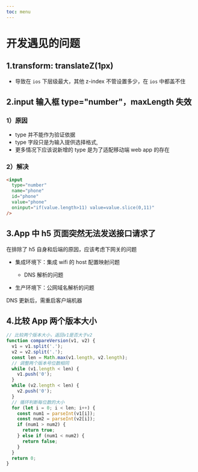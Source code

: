 ```yaml
---
toc: menu
---
```


# 开发遇见的问题

## 1.transform: translateZ(1px)

- 导致在 `ios` 下层级最大，其他 z-index 不管设置多少，在 `ios` 中都盖不住

## 2.input 输入框 type="number"，maxLength 失效

### 1）原因

- type 并不能作为验证依据
- type 字段只是为输入提供选择格式,
- 更多情况下应该说新增的 type 是为了适配移动端 web app 的存在

### 2）解决

```html
<input
  type="number"
  name="phone"
  id="phone"
  value="phone"
  oninput="if(value.length>11) value=value.slice(0,11)"
/>
```

## 3.App 中 h5 页面突然无法发送接口请求了

在排除了 h5 自身和后端的原因，应该考虑下网关的问题

- 集成环境下：集成 wifi 的 host 配置映射问题

  - DNS 解析的问题

- 生产环境下：公网域名解析的问题

DNS 更新后，需重启客户端机器

## 4.比较 App 两个版本大小

```js
// 比较两个版本大小，返回v1是否大于v2
function compareVersion(v1, v2) {
  v1 = v1.split('.');
  v2 = v2.split('.');
  const len = Math.max(v1.length, v2.length);
  // 调整两个版本号位数相同
  while (v1.length < len) {
    v1.push('0');
  }
  while (v2.length < len) {
    v2.push('0');
  }
  // 循环判断每位数的大小
  for (let i = 0; i < len; i++) {
    const num1 = parseInt(v1[i]);
    const num2 = parseInt(v2[i]);
    if (num1 > num2) {
      return true;
    } else if (num1 < num2) {
      return false;
    }
  }
  return 0;
}
```
